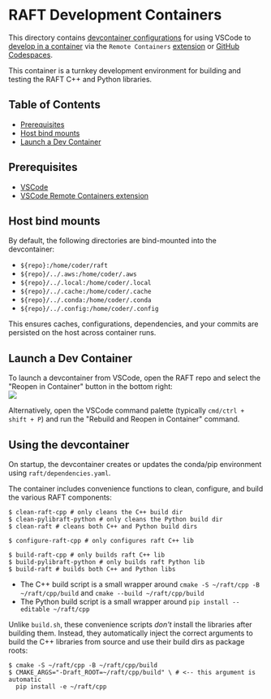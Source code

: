 # RAFT Development Containers

This directory contains [devcontainer configurations](https://containers.dev/implementors/json_reference/) for using VSCode to [develop in a container](https://code.visualstudio.com/docs/devcontainers/containers) via the `Remote Containers` [extension](https://marketplace.visualstudio.com/items?itemName=ms-vscode-remote.remote-containers) or [GitHub Codespaces](https://github.com/codespaces).

This container is a turnkey development environment for building and testing the RAFT C++ and Python libraries.

## Table of Contents

* [Prerequisites](#prerequisites)
* [Host bind mounts](#host-bind-mounts)
* [Launch a Dev Container](#launch-a-dev-container)

## Prerequisites

* [VSCode](https://code.visualstudio.com/download)
* [VSCode Remote Containers extension](https://marketplace.visualstudio.com/items?itemName=ms-vscode-remote.remote-containers)

## Host bind mounts

By default, the following directories are bind-mounted into the devcontainer:

* `${repo}:/home/coder/raft`
* `${repo}/../.aws:/home/coder/.aws`
* `${repo}/../.local:/home/coder/.local`
* `${repo}/../.cache:/home/coder/.cache`
* `${repo}/../.conda:/home/coder/.conda`
* `${repo}/../.config:/home/coder/.config`

This ensures caches, configurations, dependencies, and your commits are persisted on the host across container runs.

## Launch a Dev Container

To launch a devcontainer from VSCode, open the RAFT repo and select the "Reopen in Container" button in the bottom right:<br/><img src="https://user-images.githubusercontent.com/178183/221771999-97ab29d5-e718-4e5f-b32f-2cdd51bba25c.png"/>

Alternatively, open the VSCode command palette (typically `cmd/ctrl + shift + P`) and run the "Rebuild and Reopen in Container" command.

## Using the devcontainer

On startup, the devcontainer creates or updates the conda/pip environment using `raft/dependencies.yaml`.

The container includes convenience functions to clean, configure, and build the various RAFT components:

```shell
$ clean-raft-cpp # only cleans the C++ build dir
$ clean-pylibraft-python # only cleans the Python build dir
$ clean-raft # cleans both C++ and Python build dirs

$ configure-raft-cpp # only configures raft C++ lib

$ build-raft-cpp # only builds raft C++ lib
$ build-pylibraft-python # only builds raft Python lib
$ build-raft # builds both C++ and Python libs
```

* The C++ build script is a small wrapper around `cmake -S ~/raft/cpp -B ~/raft/cpp/build` and `cmake --build ~/raft/cpp/build`
* The Python build script is a small wrapper around `pip install --editable ~/raft/cpp`

Unlike `build.sh`, these convenience scripts *don't* install the libraries after building them. Instead, they automatically inject the correct arguments to build the C++ libraries from source and use their build dirs as package roots:

```shell
$ cmake -S ~/raft/cpp -B ~/raft/cpp/build
$ CMAKE_ARGS="-Draft_ROOT=~/raft/cpp/build" \ # <-- this argument is automatic
  pip install -e ~/raft/cpp
```
